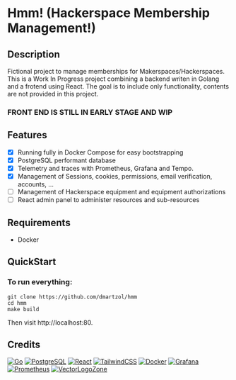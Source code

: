 # Hmm! (Hackerspace Membership Management!)

## Description

Fictional project to manage memberships for Makerspaces/Hackerspaces. This is a Work In Progress project combining a backend writen in Golang and a frotend using React. The goal is to include only functionality, contents are not provided in this project.

### FRONT END IS STILL IN EARLY STAGE AND WIP

## Features

- [X] Running fully in Docker Compose for easy bootstrapping
- [X] PostgreSQL performant database
- [X] Telemetry and traces with Prometheus, Grafana and Tempo.
- [X] Management of Sessions, cookies, permissions, email verification, accounts, ...
- [ ] Management of Hackerspace equipment and equipment authorizations
- [ ] React admin panel to administer resources and sub-resources

## Requirements

* Docker

## QuickStart

### To run everything:

```
git clone https://github.com/dmartzol/hmm
cd hmm
make build
```

Then visit http://localhost:80.

## Credits

[![Go](https://www.vectorlogo.zone/logos/golang/golang-ar21.svg)](https://golang.org/ "Golang")
[![PostgreSQL](https://www.vectorlogo.zone/logos/postgresql/postgresql-ar21.svg)](https://www.postgresql.org/ "PostgreSQL")
[![React](https://www.vectorlogo.zone/logos/reactjs/reactjs-ar21.svg)](https://reactjs.org/ "React")
[![TailwindCSS](https://www.vectorlogo.zone/logos/tailwindcss/tailwindcss-ar21.svg)](https://tailwindcss.com/ "TailwindCSS")
[![Docker](https://www.vectorlogo.zone/logos/docker/docker-ar21.svg)](https://www.docker.com/ "Docker")
[![Grafana](https://www.vectorlogo.zone/logos/grafana/grafana-ar21.svg)](https://grafana.com/ "Grafana")
[![Prometheus](https://www.vectorlogo.zone/logos/prometheusio/prometheusio-ar21.svg)](https://prometheus.io/ "Prometheus")
[![VectorLogoZone](https://www.vectorlogo.zone/logos/vectorlogozone/vectorlogozone-ar21.svg)](https://www.vectorlogo.zone/ "VectorLogoZone")
